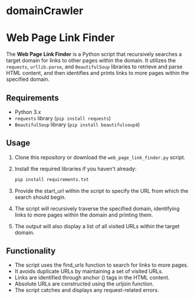 # domainCrawler

# Web Page Link Finder

The **Web Page Link Finder** is a Python script that recursively searches a target domain for links to other pages within the domain. It utilizes the `requests`, `urllib.parse`, and `BeautifulSoup` libraries to retrieve and parse HTML content, and then identifies and prints links to more pages within the specified domain.

## Requirements

- Python 3.x
- `requests` library (`pip install requests`)
- `BeautifulSoup` library (`pip install beautifulsoup4`)

## Usage

1. Clone this repository or download the `web_page_link_finder.py` script.

2. Install the required libraries if you haven't already:
   ```bash
   pip install requirements.txt

3. Provide the start_url within the script to specify the URL from which the search should begin.

4. The script will recursively traverse the specified domain, identifying links to more pages within the domain and printing them.

5. The output will also display a list of all visited URLs within the target domain.

## Functionality

- The script uses the find_urls function to search for links to more pages.
- It avoids duplicate URLs by maintaining a set of visited URLs.
- Links are identified through anchor (<a>) tags in the HTML content.
- Absolute URLs are constructed using the urljoin function.
- The script catches and displays any request-related errors.
